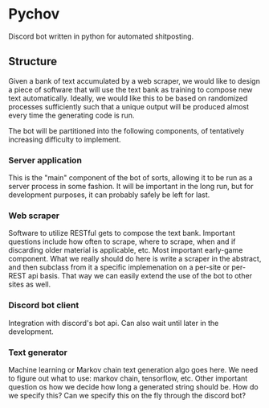 # Pychov

Discord bot written in python for automated shitposting.

## Structure

Given a bank of text accumulated by a web scraper, we would like to design a piece of software that will use the text bank as training to compose new text automatically. Ideally, we would like this to be based on randomized processes sufficiently such that a unique output will be produced almost every time the generating code is run.

The bot will be partitioned into the following components, of tentatively increasing difficulty to implement.

### Server application

This is the "main" component of the bot of sorts, allowing it to be run as a server process in some fashion. It will be important in the long run, but for development purposes, it can probably safely be left for last.

### Web scraper

Software to utilize RESTful gets to compose the text bank. Important questions include how often to scrape, where to scrape, when and if discarding older material is applicable, etc. Most important early-game component. What we really should do here is write a scraper in the abstract, and then subclass from it a specific implemenation on a per-site or per-REST api basis. That way we can easily extend the use of the bot to other sites as well.

### Discord bot client

Integration with discord's bot api. Can also wait until later in the development.

### Text generator

Machine learning or Markov chain text generation algo goes here. We need to figure out what to use: markov chain, tensorflow, etc. Other important question os how we decide how long a generated string should be. How do we specify this? Can we specify this on the fly through the discord bot?

